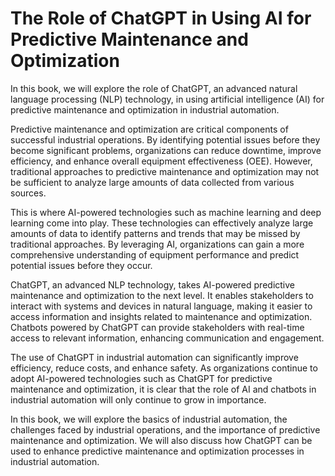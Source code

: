 The Role of ChatGPT in Using AI for Predictive Maintenance and Optimization
=========================================================================================

In this book, we will explore the role of ChatGPT, an advanced natural language processing (NLP) technology, in using artificial intelligence (AI) for predictive maintenance and optimization in industrial automation.

Predictive maintenance and optimization are critical components of successful industrial operations. By identifying potential issues before they become significant problems, organizations can reduce downtime, improve efficiency, and enhance overall equipment effectiveness (OEE). However, traditional approaches to predictive maintenance and optimization may not be sufficient to analyze large amounts of data collected from various sources.

This is where AI-powered technologies such as machine learning and deep learning come into play. These technologies can effectively analyze large amounts of data to identify patterns and trends that may be missed by traditional approaches. By leveraging AI, organizations can gain a more comprehensive understanding of equipment performance and predict potential issues before they occur.

ChatGPT, an advanced NLP technology, takes AI-powered predictive maintenance and optimization to the next level. It enables stakeholders to interact with systems and devices in natural language, making it easier to access information and insights related to maintenance and optimization. Chatbots powered by ChatGPT can provide stakeholders with real-time access to relevant information, enhancing communication and engagement.

The use of ChatGPT in industrial automation can significantly improve efficiency, reduce costs, and enhance safety. As organizations continue to adopt AI-powered technologies such as ChatGPT for predictive maintenance and optimization, it is clear that the role of AI and chatbots in industrial automation will only continue to grow in importance.

In this book, we will explore the basics of industrial automation, the challenges faced by industrial operations, and the importance of predictive maintenance and optimization. We will also discuss how ChatGPT can be used to enhance predictive maintenance and optimization processes in industrial automation.
